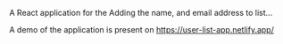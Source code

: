 A React application for the Adding the name, and email address to list...

A demo of the application is present on https://user-list-app.netlify.app/
